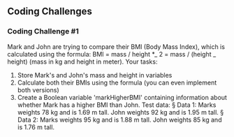 ## Coding Challenges

### Coding Challenge #1

Mark and John are trying to compare their BMI (Body Mass Index), which is
calculated using the formula:
BMI = mass / height \*_ 2 = mass / (height _ height) (mass in kg
and height in meter).
Your tasks:

1. Store Mark's and John's mass and height in variables
2. Calculate both their BMIs using the formula (you can even implement both
   versions)
3. Create a Boolean variable 'markHigherBMI' containing information about
   whether Mark has a higher BMI than John.
   Test data:
   § Data 1: Marks weights 78 kg and is 1.69 m tall. John weights 92 kg and is 1.95
   m tall.
   § Data 2: Marks weights 95 kg and is 1.88 m tall. John weights 85 kg and is 1.76
   m tall.
